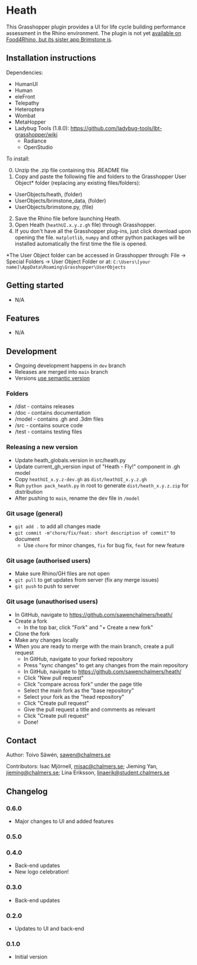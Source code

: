 # Heath

This Grasshopper plugin provides a UI for life cycle building performance assessment in the Rhino environment. The plugin is not yet [available on Food4Rhino, but its sister app Brimstone is](https://www.food4rhino.com/en/app/brimstone?lang=en).

## Installation instructions
Dependencies:
- HumanUI
- Human
- eleFront
- Telepathy
- Heteroptera
- Wombat
- MetaHopper
- Ladybug Tools (1.8.0): https://github.com/ladybug-tools/lbt-grasshopper/wiki
    - Radiance
    - OpenStudio

To install:

0. Unzip the .zip file containing this .README file
1. Copy and paste the following file and folders to the Grasshopper User Object* folder (replacing any existing files/folders):
- UserObjects/heath, (folder)
- UserObjects/brimstone_data, (folder)
- UserObjects/brimstone.py, (file)
2. Save the Rhino file before launching Heath.
3. Open Heath (`heathUI.x.y.z.gh` file) through Grasshopper. 
4. If you don't have all the Grasshopper plug-ins, just click download upon opening the file. `matplotlib`, `numpy` and other python packages will be installed automatically the first time the file is opened.

*The User Object folder can be accessed in Grasshopper through:
File -> Special Folders -> User Object Folder
or at: `C:\Users\[your name]\AppData\Roaming\Grasshopper\UserObjects`

## Getting started
* N/A

## Features
* N/A

## Development
* Ongoing development happens in `dev` branch
* Releases are merged into `main` branch
* Versions [use semantic version](semver.org)

### Folders
* /dist - contains releases
* /doc - contains documentation
* /model - contains .gh and .3dm files
* /src - contains source code
* /test - contains testing files

### Releasing a new version
* Update heath_globals.version in src/heath.py
* Update current_gh_version input of "Heath - Fly!" component in .gh model
* Copy `heathUI_x.y.z-dev.gh` as `dist/heathUI_x.y.z.gh`
* Run `python pack_heath.py` in root to generate `dist/heath_x.y.z.zip` for distribution
* After pushing to `main`, rename the dev file in `/model`

### Git usage (general)
* `git add .` to add all changes made
* `git commit -m"chore/fix/feat: short description of commit"` to document
    * Use `chore` for minor changes, `fix` for bug fix, `feat` for new feature

### Git usage (authorised users)

* Make sure Rhino/GH files are not open
* `git pull` to get updates from server (fix any merge issues)
* `git push` to push to server

### Git usage (unauthorised users)

* In GitHub, navigate to https://github.com/sawenchalmers/heath/
* Create a fork
    * In the top bar, click "Fork" and "+ Create a new fork"
* Clone the fork
* Make any changes locally
* When you are ready to merge with the main branch, create a pull request
    * In GitHub, navigate to your forked repository
    * Press "sync changes" to get any changes from the main repository
    * In GitHub, navigate to https://github.com/sawenchalmers/heath/
    * Click "New pull request"
    * Click "compare across fork" under the page title
    * Select the main fork as the "base repository"
    * Select your fork as the "head repository"
    * Click "Create pull request"
    * Give the pull request a title and comments as relevant
    * Click "Create pull request"
    * Done!

## Contact

Author: Toivo Säwén, sawen@chalmers.se

Contributors: Isac Mjörnell, misac@chalmers.se; Jieming Yan, jieming@chalmers.se; Lina Eriksson, linaerik@student.chalmers.se

## Changelog

### 0.6.0
* Major changes to UI and added features

### 0.5.0

### 0.4.0

* Back-end updates
* New logo celebration!

### 0.3.0

* Back-end updates

### 0.2.0

* Updates to UI and back-end

### 0.1.0

* Initial version
